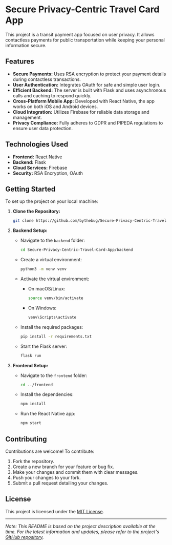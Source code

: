 # Secure Privacy-Centric Travel Card App

This project is a transit payment app focused on user privacy. It allows contactless payments for public transportation while keeping your personal information secure.

## Features

- **Secure Payments:** Uses RSA encryption to protect your payment details during contactless transactions.
- **User Authentication:** Integrates OAuth for safe and simple user login.
- **Efficient Backend:** The server is built with Flask and uses asynchronous calls and caching to respond quickly.
- **Cross-Platform Mobile App:** Developed with React Native, the app works on both iOS and Android devices.
- **Cloud Integration:** Utilizes Firebase for reliable data storage and management.
- **Privacy Compliance:** Fully adheres to GDPR and PIPEDA regulations to ensure user data protection.

## Technologies Used

- **Frontend:** React Native
- **Backend:** Flask
- **Cloud Services:** Firebase
- **Security:** RSA Encryption, OAuth

## Getting Started

To set up the project on your local machine:

1. **Clone the Repository:**

   ```bash
   git clone https://github.com/bythebug/Secure-Privacy-Centric-Travel-Card-App.git
   ```


2. **Backend Setup:**

   - Navigate to the `backend` folder:

     ```bash
     cd Secure-Privacy-Centric-Travel-Card-App/backend
     ```

   - Create a virtual environment:

     ```bash
     python3 -m venv venv
     ```

   - Activate the virtual environment:

     - On macOS/Linux:

       ```bash
       source venv/bin/activate
       ```

     - On Windows:

       ```bash
       venv\Scripts\activate
       ```

   - Install the required packages:

     ```bash
     pip install -r requirements.txt
     ```

   - Start the Flask server:

     ```bash
     flask run
     ```

3. **Frontend Setup:**

   - Navigate to the `frontend` folder:

     ```bash
     cd ../frontend
     ```

   - Install the dependencies:

     ```bash
     npm install
     ```

   - Run the React Native app:

     ```bash
     npm start
     ```

## Contributing

Contributions are welcome! To contribute:

1. Fork the repository.
2. Create a new branch for your feature or bug fix.
3. Make your changes and commit them with clear messages.
4. Push your changes to your fork.
5. Submit a pull request detailing your changes.

## License

This project is licensed under the [MIT License](LICENSE).

---

*Note: This README is based on the project description available at the time. For the latest information and updates, please refer to the project's [GitHub repository](https://github.com/bythebug/Secure-Privacy-Centric-Travel-Card-App).* 
